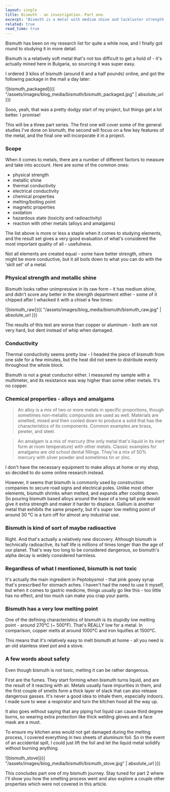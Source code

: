 ```yaml
---
layout: single
title: Bismuth - an investigation. Part one.
excerpt: "Bismuth is a metal with medium shine and lackluster strength, but surprising number of uses. I also managed to smelt some at home!"
related: true
read_time: true
---
```


Bismuth has been on my research list for quite a while now, and I finally got round to studying it in more detail.

Bismuth is a relatively soft metal that's not too difficult to get a hold of - it's actually mined here in Bulgaria, so sourcing it was super easy.

I ordered 3 kilos of bismuth (around 6 and a half pounds) online, and got the following package in the mail a day later:

![bismuth_packaged]({{ "/assets/images/blog_media/bismuth/bismuth_packaged.jpg" | absolute_url }})

Sooo, yeah, that was a pretty dodgy start of my project, but things get a lot better. I promise!

This will be a three part series. The first one will cover some of the general studies I've done on bismuth, the second will focus on a few key features of the metal, and the final one will incorporate it in a project.

### Scope

When it comes to metals, there are a number of different factors to measure and take into account. Here are some of the common ones:

- physical strength
- metallic shine
- thermal conductivity
- electrical conductivity
- chemical properties
- melting/boiling point
- magnetic properties
- oxidation
- hazardous state (toxicity and radioactivity)
- reaction with other metals (alloys and amalgams)

The list above is more or less a staple when it comes to studying elements, and the result set gives a very good evaluation of what's considered the most important quality of all - usefulness.

Not all elements are created equal - some have better strength, others might be more conductive, but it all boils down to what you can do with the 'skill set' of a metal.

### Physical strength and metallic shine

Bismuth looks rather unimpressive in its raw form - it has medium shine, and didn't score any better in the strength department either - some of it chipped after I whacked it with a chisel a few times:

![bismuth_raw]({{ "/assets/images/blog_media/bismuth/bismuth_raw.jpg" | absolute_url }})

The results of this test are worse than copper or aluminum - both are not very hard, but dent instead of whip when damaged.

### Conductivity

Thermal conductivity seems pretty low - I headed the piece of bismuth from one side for a few minutes, but the heat did not seem to distribute evenly throughout the whole block.

Bismuth is not a great conductor either. I measured my sample with a multimeter, and its resistance was way higher than some other metals. It's no copper.

### Chemical properties - alloys and amalgams

> An alloy is a mix of two or more metals in specific proportions, though sometimes non-metallic compounds are used as well. Materials are smelted, mixed and then cooled down to produce a solid that has the characteristics of its components. Common examples are brass, pewter, and steel.

> An amalgam is a mix of mercury (the only metal that's liquid in its inert form at room temperature) with other metals. Classic examples for amalgams are old school dental fillings. They're a mix of 50% mercury with silver powder and sometimes tin or zinc.

I don't have the necessary equipment to make alloys at home or my shop, so decided to do some online research instead.

However, it seems that bismuth is commonly used by construction companies to secure road signs and electrical poles. Unlike most other elements, bismuth shrinks when melted, and expands after cooling down. So pouring bismuth based alloys around the base of a long tall pole would give it extra strength and maker it harder to displace. Gallium is another metal that exhibits the same property, but it's super low melting point of around 30 °C is a turn off for almost any industrial use.

### Bismuth is kind of sort of maybe radioactive

Right. And that's actually a relatively new discovery. Although bismuth is technically radioactive, its half life is millions of times longer than the age of our planet. That's way too long to be considered dangerous, so bismuth's alpha decay is widely considered harmless.

### Regardless of what I mentioned, bismuth is not toxic

It's actually the main ingredient in Peptobysmol - that pink gooey syrup that's prescribed for stomach aches. I haven't had the need to use it myself, but when it comes to gastric medicine, things usually go like this - too little has no effect, and too much can make you crap your pants.

### Bismuth has a very low melting point

One of the defining characteristics of bismuth is its stupidly low melting point - around 270°C (~ 500°F). That's REALLY low for a metal. In comparison, copper melts at around 1000°C and iron liquifies at 1500°C.

This means that it's relatively easy to melt bismuth at home - all you need is an old stainless steel pot and a stove.

### A few words about safety

Even though bismuth is not toxic, melting it can be rather dangerous.

First are the fumes. They start forming when bismuth turns liquid, and are the result of it reacting with air. Metals usually have impurities in them, and the first couple of smelts form a thick layer of slack that can also release dangerous gasses. It's never a good idea to inhale them, especially indoors. I made sure to wear a respirator and turn the kitchen hood all the way up.

It also goes without saying that any piping hot liquid can cause third degree burns, so wearing extra protection like thick welding gloves and a face mask are a must.

To ensure my kitchen area would not get damaged during the melting process, I covered everything in two sheets of aluminum foil. So in the event of an accidental spill, I could just lift the foil and let the liquid metal solidify without burning anything.  

![bismuth_stove]({{ "/assets/images/blog_media/bismuth/bismuth_stove.jpg" | absolute_url }})

This concludes part one of my bismuth journey. Stay tuned for part 2 where I'll show you how the smelting process went and also explore a couple other properties which were not covered in this article.
